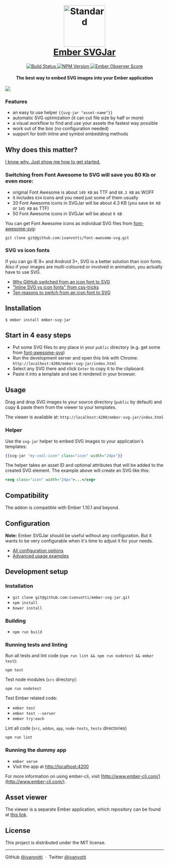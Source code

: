 <h1 align="center">
  <img src="https://cdn.rawgit.com/ivanvotti/ember-svg-jar/master/svgjar-logo.svg" alt="Standard" width="132px">
  <br>
  <a href="https://svgjar.firebaseapp.com">Ember SVGJar</a>
  <br>
</h1>

<p align="center">
  <a href="https://travis-ci.org/ivanvotti/ember-svg-jar">
    <img src="https://travis-ci.org/ivanvotti/ember-svg-jar.svg?branch=master"
      alt="Build Status">
  </a>
  <a href="https://www.npmjs.com/package/ember-svg-jar">
    <img src="https://badge.fury.io/js/ember-svg-jar.svg"
      alt="NPM Version">
  </a>
  <a href="http://emberobserver.com/addons/ember-svg-jar">
    <img src="http://emberobserver.com/badges/ember-svg-jar.svg"
      alt="Ember Observer Score">
  </a>
</p>

<h4 align="center">
  The best way to embed SVG images into your Ember application
</h4>

![](https://s3-us-west-2.amazonaws.com/ivanvotti-uploads/SVGJar+0.9.1.png)

### Features
- an easy to use helper `{{svg-jar "asset-name"}}`
- automatic SVG optimization (it can cut file size by half or more)
- a visual workflow to find and use your assets the fastest way possible
- work out of the box (no configuration needed)
- support for both inline and symbol embedding methods

## Why does this matter?

[I know why. Just show me how to get started.](https://github.com/ivanvotti/ember-svg-jar#installation)

### Switching from Font Awesome to SVG will save you 80 Kb or even more:

- original Font Awesome is about `149 KB` as TTF and `88.3 KB` as WOFF
- it includes `634` icons and you need just some of them usually
- 20 Font Awesome icons in SVGJar will be about 4.3 KB (you save `84 KB` or `145 KB` as TTF)
- 50 Font Awesome icons in SVGJar will be about `9 KB`

You can get Font Awesome icons as individual SVG files from [font-awesome-svg](https://github.com/ivanvotti/font-awesome-svg):

`git clone git@github.com:ivanvotti/font-awesome-svg.git`

### SVG vs icon fonts

If you can go IE 9+ and Android 3+, SVG is a better solution than icon fonts. Also if your images are multi-coloured or involved in animation, you actually have to use SVG.

- [Why GitHub switched from an icon font to SVG](https://github.com/blog/2112-delivering-octicons-with-svg)
- ["Inline SVG vs icon fonts" from css-tricks](https://css-tricks.com/icon-fonts-vs-svg/)
- [Ten reasons to switch from an icon font to SVG](http://ianfeather.co.uk/ten-reasons-we-switched-from-an-icon-font-to-svg/)

## Installation

`$ ember install ember-svg-jar`

## Start in 4 easy steps

- Put some SVG files to any place in your `public` directory (e.g. get some from [font-awesome-svg](https://github.com/ivanvotti/font-awesome-svg))
- Run the development server and open this link with Chrome:
`http://localhost:4200/ember-svg-jar/index.html`
- Select any SVG there and click `Enter` to copy it to the clipboard.
- Paste it into a template and see it rendered in your browser.

## Usage

Drag and drop SVG images to your source directory (`public` by default) and copy & paste them from the viewer to your templates.

The viewer is available at: `http://localhost:4200/ember-svg-jar/index.html`

### Helper

Use the `svg-jar` helper to embed SVG images to your application's templates:

```handlebars
{{svg-jar "my-cool-icon" class="icon" width="24px"}}
```

The helper takes an asset ID and optional attributes that will be added to the created SVG element. The example above will create an SVG like this:

```handlebars
<svg class="icon" width="24px">...</svg>
```

## Compatibility

The addon is compatible with Ember 1.10.1 and beyond.

## Configuration

**Note:** Ember SVGJar should be useful without any configuration. But it wants to be very configurable when it's time to adjust it for your needs.

- [All configuration options](docs/configuration.md)
- [Advanced usage examples](docs/examples.md)

## Development setup

### Installation

* `git clone git@github.com:ivanvotti/ember-svg-jar.git`
* `npm install`
* `bower install`

### Building

* `npm run build`

### Running tests and linting

Run all tests and lint code (`npm run lint && npm run nodetest && ember test`):

```shell
npm test
```

Test node modules (`src` directory):

```shell
npm run nodetest
```

Test Ember related code:

* `ember test`
* `ember test --server`
* `ember try:each`

Lint all code (`src`, `addon`, `app`, `node-tests`, `tests` directories)

```shell
npm run lint
```

### Running the dummy app

* `ember serve`
* Visit the app at [http://localhost:4200](http://localhost:4200)

For more information on using ember-cli, visit [http://www.ember-cli.com/](http://www.ember-cli.com/).

## Asset viewer

The viewer is a separate Ember application, which repository can be found at [this link](https://github.com/ivanvotti/svg-jar).

## License

This project is distributed under the MIT license.

---

GitHub [@ivanvotti](https://github.com/ivanvotti) &nbsp;&middot;&nbsp;
Twitter [@ivanvotti](https://twitter.com/ivanvotti)

